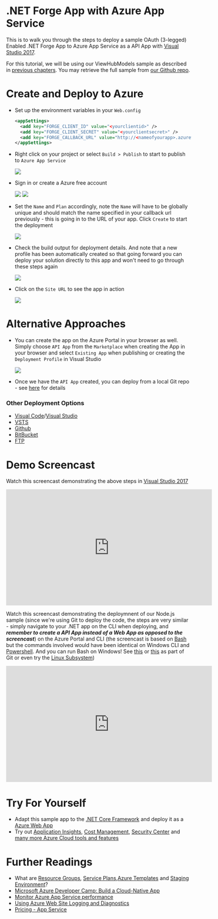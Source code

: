 # .NET Forge App with Azure App Service

This is to walk you through the steps to deploy a sample OAuth (3-legged) Enabled .NET Forge App to Azure App Service as a API App with [Visual Studio 2017](https://visualstudio.microsoft.com/vs/).

For this tutorial, we will be using our ViewHubModels sample as described in [previous chapters](tutorials/viewhubmodels). You may retrieve the full sample from [our Github repo](https://github.com/Autodesk-Forge/learn.forge.viewhubmodels/tree/net/).


# Create and Deploy to Azure
- Set up the environment variables in your ```Web.config```
  ```xml
  <appSettings>
    <add key="FORGE_CLIENT_ID" value="<yourclientid>" />
    <add key="FORGE_CLIENT_SECRET" value="<yourclientsecret>" />
    <add key="FORGE_CALLBACK_URL" value="http://<nameofyourapp>.azurewebsites.net/forge/callback/oauth" />
  </appSettings>
  ```
- Right click on your project or select ```Build > Publish``` to start to publish to ```Azure App Service```

  ![](../../_media/deployment/azure/create_web_app_net.png)
- Sign in or create a Azure free account

  ![](../../_media/deployment/azure/create_web_app_net_2.png)
  ![](../../_media/deployment/azure/create_web_app_net_3.png)
- Set the ```Name``` and ```Plan``` accordingly, note the ```Name``` will have to be globally unique and should match the name specified in your callback url previously - this is going in to the URL of your app. Click ```Create``` to start the deployment

  ![](../../_media/deployment/azure/create_web_app_net_4.png)
- Check the build output for deployment details. And note that a new profile has been automatically created so that going forward you can deploy your solution directly to this app and won't need to go through these steps again

  ![](../../_media/deployment/azure/net_app_published_result.png)
- Click on the ```Site URL``` to see the app in action

  ![](../../_media/deployment/azure/app_running.png)

# Alternative Approaches

- You can create the app on the Azure Portal in your browser as well. Simply choose ```API App``` from the ```Marketplace``` when creating the App in your browser and select ```Existing App``` when publishing or creating the ```Deployment Profile``` in Visual Studio

  ![](../../_media/deployment/azure/app_dashboard.png)
- Once we have the ```API App``` created, you can deploy from a local Git repo - see [here](deployment/azure/node) for details

### Other Deployment Options
- [Visual Code](https://azure.microsoft.com/en-us/blog/visual-studio-code-and-azure-app-service-a-perfect-fit/)/[Visual Studio](../node)
- [VSTS](https://docs.microsoft.com/en-us/labs/devops/deployazurefunctionswithvsts/)
- [Github](https://blogs.msdn.microsoft.com/benjaminperkins/2017/05/10/deploy-github-source-code-repositories-to-an-azure-app-service/)
- [BitBucket](https://confluence.atlassian.com/bitbucket/deploy-to-microsoft-azure-900820699.html)
- [FTP](https://docs.microsoft.com/en-us/azure/app-service/deploy-ftp)

# Demo Screencast
Watch this screencast demonstrating the above steps in [Visual Studio 2017](https://visualstudio.microsoft.com/vs/)
<iframe width="560" height="315" src="https://www.youtube.com/embed/r7QyGvsXTK8" frameborder="0" allow="accelerometer; autoplay; encrypted-media; gyroscope; picture-in-picture" allowfullscreen></iframe>

Watch this screencast demonstrating the deploymnent of our Node.js sample (since we're using Git to deploy the code, the steps are very similar - simply navigate to your .NET app on the CLI when deploying, and _**remember to create a API App instead of a Web App as opposed to the screencast**_) on the Azure Portal and CLI (the screencast is based on [Bash](https://www.gnu.org/software/bash/) but the commands involved would have been identical on Windows CLI and [Powershell](https://docs.microsoft.com/en-us/powershell/scripting/getting-started/getting-started-with-windows-powershell). And you can run Bash on Windows! See [this](http://mingw.org/wiki/msys) or [this](https://gitforwindows.org/) as part of Git or even try the [Linux Subsystem](https://docs.microsoft.com/en-us/windows/wsl/install-win10))
<iframe width="560" height="315" src="https://www.youtube.com/embed/h_b_te0Iza0" frameborder="0" allow="accelerometer; autoplay; encrypted-media; gyroscope; picture-in-picture" allowfullscreen></iframe>

# Try For Yourself
- Adapt this sample app to the [.NET Core Framework](https://docs.microsoft.com/en-us/dotnet/core/) and deploy it as a [Azure Web App](deployment/azure/node)
- Try out [Application Insights](https://azure.microsoft.com/en-us/services/monitor/), [Cost Management](https://portal.azure.com/#blade/Microsoft_Azure_Billing/ModernBillingMenuBlade/Overview), [Security Center](https://portal.azure.com/#blade/Microsoft_Azure_Security/SecurityMenuBlade/18) and [many more Azure Cloud tools and features](https://azure.microsoft.com/en-us/services/)

# Further Readings
- What are [Resource Groups](https://docs.microsoft.com/en-us/azure/azure-resource-manager/resource-group-overview), [Service Plans](https://azure.microsoft.com/en-us/pricing/details/app-service/plans/),[Azure Templates](https://azure.microsoft.com/en-us/resources/templates/) and [Staging Environment](https://docs.microsoft.com/en-us/azure/app-service/deploy-staging-slots)?
- [Microsoft Azure Developer Camp: Build a Cloud-Native App](https://mva.microsoft.com/en-us/training-courses/microsoft-azure-developer-camp-build-a-cloud-native-app-8299)
- [Monitor Azure App Service performance](https://docs.microsoft.com/en-us/azure/application-insights/app-insights-azure-web-apps)
- [Using Azure Web Site Logging and Diagnostics](https://azure.microsoft.com/en-us/resources/videos/azure-web-site-logging-and-diagnostics/)
- [Pricing - App Service](https://azure.microsoft.com/en-us/pricing/details/app-service/windows/)

